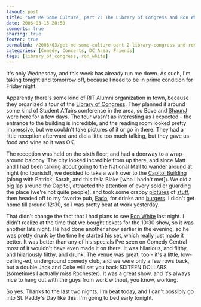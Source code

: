 ```yaml
---
layout: post
title: "Get Me Some Culture, part 2: The Library of Congress and Ron White"
date: 2006-03-15 20:50
comments: true
sharing: true
footer: true
permalink: /2006/03/get-me-some-culture-part-2-library-congress-and-ron-white
categories: [Comedy, Concerts, DC Area, Friends]
tags: [library_of_congress, ron_white]
---
```

It's only Wednesday, and this week has already run me down.  As such, I'm taking tonight and tomorrow off, because I need to be in prime condition for Friday night.

Apparently there's some kind of RIT Alumni organization in town, because they organized a tour of the <a href="http://www.flickr.com/photos/brockli/113099945/in/set-72057594083069740/">Library of Congress</a>.  They planned it around some kind of Student Affairs conference in the area, so Bove and <a href="http://www.flickr.com/photos/brockli/113099973/in/set-72057594083069740/">ShaunJ</a> were here for a few days.  The tour wasn't as interesting as I expected - the entrance to the building is incredible, and the reading room looked pretty impressive, but we couldn't take pictures of it or go in there.  They had a little reception afterward and did a little too much talking, but they gave us food and wine so it was OK.

The reception was held on the sixth floor, and had a doorway to a wrap-around balcony.  The city looked incredible from up there, and since Matt and I had been talking about going to the National Mall to wander around at night (no tourists!), we decided to take a walk over to the <a href="http://www.flickr.com/photos/brockli/113099993/in/set-72057594083069740/">Capitol Building</a> (along with Patrick, Sarah, and this fella Blake [who I hadn't met]).  We did a big lap around the Capitol, attracted the attention of every soldier guarding the place (we're not quite people), and took some crappy <a href="http://www.flickr.com/photos/brockli/113100044/in/set-72057594083069740/">pictures</a> of <a href="http://www.flickr.com/photos/brockli/113100014/in/set-72057594083069740/">stuff</a>, then headed off to my favorite pub, <a href="http://www.fadoirishpub.com/fado_pub_main.php?city=washington">Fado</a>, for drinks and <a href="http://www.flickr.com/photos/brockli/113100150/in/set-72057594083069740/">burgers</a>.  I didn't get home till around 12:30, so I was pretty beat at work yesterday.

That didn't change the fact that I had plans to see <a href="http://www.tatersalad.com/">Ron White</a> last night.  I didn't realize at the time that we bought tickets for the 10:30 show, so it was another late night.  He had done another show earlier in the evening, so he was pretty drunk by the time he started his set, which really just made it better.  It was better than any of his specials I've seen on Comedy Central - most of it wouldn't have even made it on there.  It was hilarious, and filthy, and hilariously filthy, and drunk.  The venue was great, too - it's a little, low-ceiling-ed, underground comedy club, and we were only a few rows back, but a double Jack and Coke will set you back SIXTEEN DOLLARS (sometimes I actually miss Rochester).  It was a great show, and it's always nice to hang out with the guys from work without, you know, working.

So yes.  Thanks to the last two nights, I'm beat today, and I can't possibly go into St. Paddy's Day like this.  I'm going to bed early tonight.

